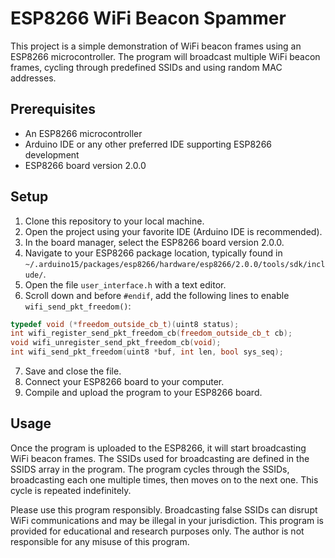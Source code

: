 # ESP8266 WiFi Beacon Spammer

This project is a simple demonstration of WiFi beacon frames using an ESP8266 microcontroller. The program will broadcast multiple WiFi beacon frames, cycling through predefined SSIDs and using random MAC addresses.

## Prerequisites

- An ESP8266 microcontroller
- Arduino IDE or any other preferred IDE supporting ESP8266 development
- ESP8266 board version 2.0.0

## Setup

1. Clone this repository to your local machine.
2. Open the project using your favorite IDE (Arduino IDE is recommended).
3. In the board manager, select the ESP8266 board version 2.0.0.
4. Navigate to your ESP8266 package location, typically found in `~/.arduino15/packages/esp8266/hardware/esp8266/2.0.0/tools/sdk/include/`.
5. Open the file `user_interface.h` with a text editor.
6. Scroll down and before `#endif`, add the following lines to enable `wifi_send_pkt_freedom()`:

```cpp
typedef void (*freedom_outside_cb_t)(uint8 status);
int wifi_register_send_pkt_freedom_cb(freedom_outside_cb_t cb);
void wifi_unregister_send_pkt_freedom_cb(void);
int wifi_send_pkt_freedom(uint8 *buf, int len, bool sys_seq);
```

7. Save and close the file.
8. Connect your ESP8266 board to your computer.
9. Compile and upload the program to your ESP8266 board.

## Usage
Once the program is uploaded to the ESP8266, it will start broadcasting WiFi beacon frames. The SSIDs used for broadcasting are defined in the SSIDS array in the program. The program cycles through the SSIDs, broadcasting each one multiple times, then moves on to the next one. This cycle is repeated indefinitely.

Please use this program responsibly. Broadcasting false SSIDs can disrupt WiFi communications and may be illegal in your jurisdiction. This program is provided for educational and research purposes only. The author is not responsible for any misuse of this program.

